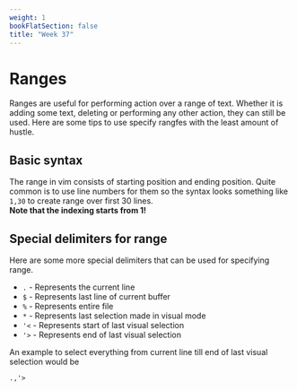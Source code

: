 ```yaml
---
weight: 1
bookFlatSection: false
title: "Week 37"
---
```


# Ranges
Ranges are useful for performing action over a range of text.
Whether it is adding some text, deleting or performing any other action, they can still be used.
Here are some tips to use specify rangfes with the least amount of hustle.

## Basic syntax
The range in vim consists of starting position and ending position.
Quite common is to use line numbers for them so the syntax looks something like `1,30` to create range over first 30 lines.  
**Note that the indexing starts from 1!**

## Special delimiters for range
Here are some more special delimiters that can be used for specifying range.
- `.` - Represents the current line
- `$` - Represents last line of current buffer
- `%` - Represents entire file
- `*` - Represents last selection made in visual mode
- `'<` - Represents start of last visual selection
- `'>` - Represents end of last visual selection

An example to select everything from current line till end of last visual selection would be
```vim
.,'>
```
